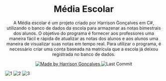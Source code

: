 <h1 align="center">
  Média Escolar
</h1>

<p align="center">A Média escolar é um projeto criado por Harrison Gonçalves em C#, utilizando o banco de dados da escola para armazenar as notas bimestrais dos alunos. O objetivo do programa é fornecer aos professores uma maneira fácil e rápida de atualizar as notas dos alunos e aos alunos uma maneira de visualizar suas notas em tempo real. Para utilizar o programa, é necessário criar uma conta baseada na matrícula que a escola já deixou registrada no banco de dados.</p>

<p align="center">
  <a href="https://github.com/harrisongoncalves">
    <img alt="Made by Harrison Gonçalves" src="https://img.shields.io/badge/made%20by-Harrison%20Gonçalves-brightgreen">
  </a>
<img alt="Last Commit" src="https://img.shields.io/github/last-commit/harrisongoncalves/conversordemoedas">

</p>

<img src="https://i.ibb.co/GFf3w9k/1.png" alt="1" border="0">
<img src="https://i.ibb.co/j4L3L1s/2.png" alt="2" border="0">
<img src="https://i.ibb.co/h7rnbLw/3.png" alt="3" border="0">